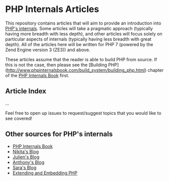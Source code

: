 # PHP Internals Articles

This repository contains articles that will aim to provide an introduction into
[PHP's internals](https://github.com/php/php-src). Some articles will take a
pragmatic approach (typically having more breadth with less depth), and other
articles will focus solely on particular aspects of internals (typically having
less breadth with great depth). All of the articles here will be written for
PHP 7 (powered by the Zend Engine version 3 (ZE3)) and above.

These articles assume that the reader is able to build PHP from source. If this
is not the case, then please see the [Building PHP]
(http://www.phpinternalsbook.com/build_system/building_php.html) chapter of
the [PHP Internals Book](http://www.phpinternalsbook.com/) first.


## Article Index

...


Feel free to open up issues to request/suggest topics that you would like to see covered!

## Other sources for PHP's internals
 - [PHP Internals Book](http://www.phpinternalsbook.com/)
 - [Nikita's Blog](http://nikic.github.io)
 - [Julien's Blog](http://jpauli.github.io)
 - [Anthony's Blog](https://blog.ircmaxell.com)
 - [Sara's Blog](http://blog.golemon.com)
 - [Extending and Embedding PHP](http://www.amazon.com/Extending-Embedding-PHP-Sara-Golemon/dp/067232704X)
